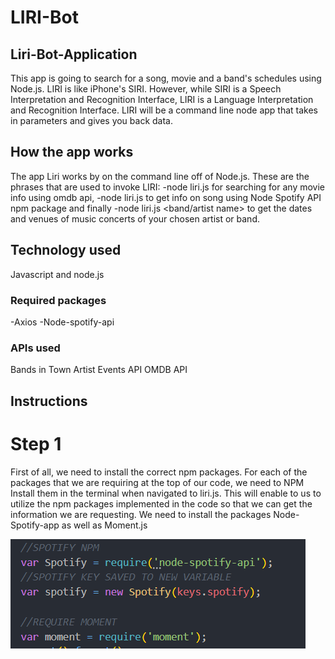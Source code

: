 # LIRI-Bot


## Liri-Bot-Application
This app is going to search for a song, movie and a band's schedules using Node.js. LIRI is like iPhone's SIRI. However, while SIRI is a Speech Interpretation and Recognition Interface, LIRI is a Language Interpretation and Recognition Interface. LIRI will be a command line node app that takes in parameters and gives you back data.

## How the app works
The app Liri works by on the command line off of Node.js. These are the phrases that are used to invoke LIRI: -node liri.js for searching for any movie info using omdb api, -node liri.js to get info on song using Node Spotify API npm package and finally -node liri.js <band/artist name> to get the dates and venues of music concerts of your chosen artist or band.

## Technology used
Javascript and node.js

### Required packages
-Axios -Node-spotify-api

### APIs used
Bands in Town Artist Events API
OMDB API

## Instructions

# Step 1

First of all, we need to install the correct npm packages. For each of the packages that we are requiring at the top of our code, we need to NPM Install them in the terminal when navigated to liri.js. This will enable to us to utilize the npm packages implemented in the code so that we can get the information we are requesting. We need to install the packages Node-Spotify-app as well as Moment.js


![Install Packages](snips/capture.png?raw=true "Install Packages")


